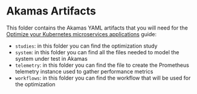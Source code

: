 # Akamas Artifacts

This folder contains the Akamas YAML artifacts that you will need for the
[Optimize your Kubernetes microservices applications](https://explore.akamas.io/codelabs/k8s-firststudy/index.html) guide:

* `studies`: in this folder you can find the optimization study
* `system`: in this folder you can find all the files needed to model the system under test in Akamas
* `telemetry`: in this folder you can find the file to create the Prometheus telemetry instance used to gather performance metrics
* `workflows`: in this folder you can find the workflow that will be used for the optimization